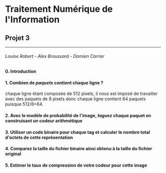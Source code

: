 # Traitement Numérique de l'Information

## Projet 3

****

###### Louise Robert - Alex Broussard - Damien Carrier

#### 0. Introduction

#### 1. Combien de *paquets* contient chaque ligne ?

chaque ligne étant composée de 512 pixels, il nous est imposé de travailler avec des paquets de 8 pixels donc chaque ligne contient 64 paquets puisque 512/8=64.

#### 2. Avec le modèle de probabilité de l'image, *taguez* chaque paquet en construisant un codeur arithmétique

#### 3. Utiliser un code binaire pour chaque tag et calculer le nombre total d'octets de cette représentation

#### 4. Comparez la taille du fichier binaire ainsi obtenu à la taille du fichier original

#### 5. Estimer le taux de compression de votre codeur pour cette image

